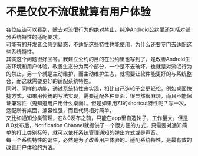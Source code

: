 # 不是仅仅不流氓就算有用户体验

各位应该可以看到，除去对流氓行为的绝对禁止，纯净Android公约里还包括对部分系统特性的适配要求。  
可能有的开发者会感到疑惑，不适配这些特性也能使用，为什么还要专门去适配这些系统特性。  
其实这个问题很好回答。我建立公约的目的在公约里也写到了，是改善Android生态环境和用户体验。改善生态分为两个部分，一个是不去破坏，也就是对流氓行为的禁止，另一个就是主动维护，而主动维护生态，就需要让软件能更好的与系统整合，而这就需要更好的适配系统特性。  
同时，同样的功能，通过系统特性来实现，相比自己造轮子会更轻松。例如桌面快捷方式，如果用传统的写法实现，需要适配各种桌面，很显然很麻烦，而且不能保证兼容性（鬼知道用户用什么桌面）。但是如果用7.1的shortcut特性呢？写一次，适配所有桌面，兼容性强，而且代码相对简单。  
又比如通知分类管理，在8.0发布之前，只能在app里自造轮子，工作量大。但是8.0发布后，Notification Channel就提供了一个很方便的方式，只需要对通知简单的打上类别标签，就可以依托系统管理通知的弹出方式或是声音。  
每一个系统特性的诞生，必然是为了改善用户体验的。适配系统特性，是最有效的改善用户体验的方法。  
